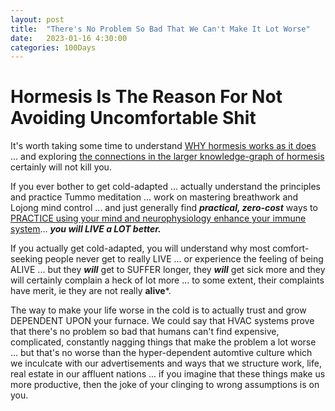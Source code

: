 ```yaml
---
layout: post
title:  "There's No Problem So Bad That We Can't Make It Lot Worse"
date:   2023-01-16 4:30:00
categories: 100Days
---
```



# Hormesis Is The Reason For Not Avoiding Uncomfortable Shit

It's worth taking some time to understand [WHY hormesis works as it does](https://pubmed.ncbi.nlm.nih.gov/30248927/) ... and exploring [the connections in the larger knowledge-graph of hormesis](https://www.connectedpapers.com/main/deb833c50edf205202ed009dbe13ef76b218ec89/Hormesis%3A-Path-and-Progression-to-Significance/graph) certainly will not kill you.

If you ever bother to get cold-adapted ... actually understand the principles and practice Tummo meditation ... work on mastering breathwork and Lojong mind control ... and just generally find ***practical, zero-cost*** ways to [PRACTICE using your mind and neurophysiology enhance your immune system](https://podcastnotes.org/huberman-lab/episode-44-using-your-nervous-system-to-enhance-your-immune-system-huberman-lab/)... ***you will LIVE a LOT better.***

If you actually get cold-adapted, you will understand why most comfort-seeking people never get to really LIVE ... or experience the feeling of being ALIVE ... but they ***will*** get to SUFFER longer, they ***will*** get sick more and they will certainly complain a heck of lot more ... to some extent, their complaints have merit, ie they are not really **alive***.

The way to make your life worse in the cold is to actually trust and grow DEPENDENT UPON your furnace. We could say that HVAC systems prove that there's no problem so bad that humans can't find expensive, complicated, constantly nagging things that make the problem a lot worse ... but that's no worse than the hyper-dependent automtive culture which we inculcate with our advertisements and ways that we structure work, life, real estate in our affluent nations ... if you imagine that these things make us more productive, then the joke of your clinging to wrong assumptions is on you.
